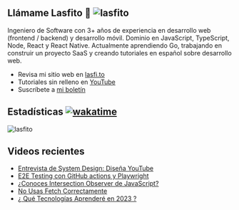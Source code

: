 
## Llámame Lasfito 👋 <img src="https://komarev.com/ghpvc/?username=lasfito&label=Profile%20views&color=0e75b6&style=flat" alt="lasfito" /> 

Ingeniero de Software con 3+ años de experiencia en desarrollo web (frontend / backend) y desarrollo móvil. Dominio en JavaScript, TypeScript, Node, React y React Native. Actualmente aprendiendo Go, trabajando en construir un proyecto SaaS y creando tutoriales en español sobre desarrollo web.

  - Revisa mi sitio web en [lasfi.to](https://lasfi.to)
  - Tutoriales sin relleno en [YouTube](https://www.youtube.com/channel/UCwfeUZwjfNsIFqFURiqkLSw)
  - Suscríbete a <a href="http://lasfi.to/1-2-3/"  target="_blank"> mi boletín </a>
   

## Estadísticas [![wakatime](https://wakatime.com/badge/user/5f64052e-88c6-4b16-a87a-e9f52142e69a.svg)](https://wakatime.com/@5f64052e-88c6-4b16-a87a-e9f52142e69a)


<img align="center" src="https://github-readme-stats.vercel.app/api/top-langs?username=lasfito&show_icons=true&locale=es&layout=compact&langs_count=4&theme=nord&custom_title=Stack+según+GitHub" alt="lasfito" /> 

## Videos recientes
<!-- BLOG-POST-LIST:START -->
- [Entrevista de System Design: Diseña YouTube](https://www.youtube.com/watch?v=n6J_SMZrkdI)
- [E2E Testing con GitHub actions y Playwright](https://www.youtube.com/watch?v=S4nIcfLyGSY)
- [¿Conoces Intersection Observer de JavaScript?](https://www.youtube.com/watch?v=8XfRA7VOJE4)
- [No Usas Fetch Correctamente](https://www.youtube.com/watch?v=hufMn9dI_BU)
- [¿ Qué Tecnologías Aprenderé en 2023 ?](https://www.youtube.com/watch?v=DfUWoixvFVo)
<!-- BLOG-POST-LIST:END -->











  
